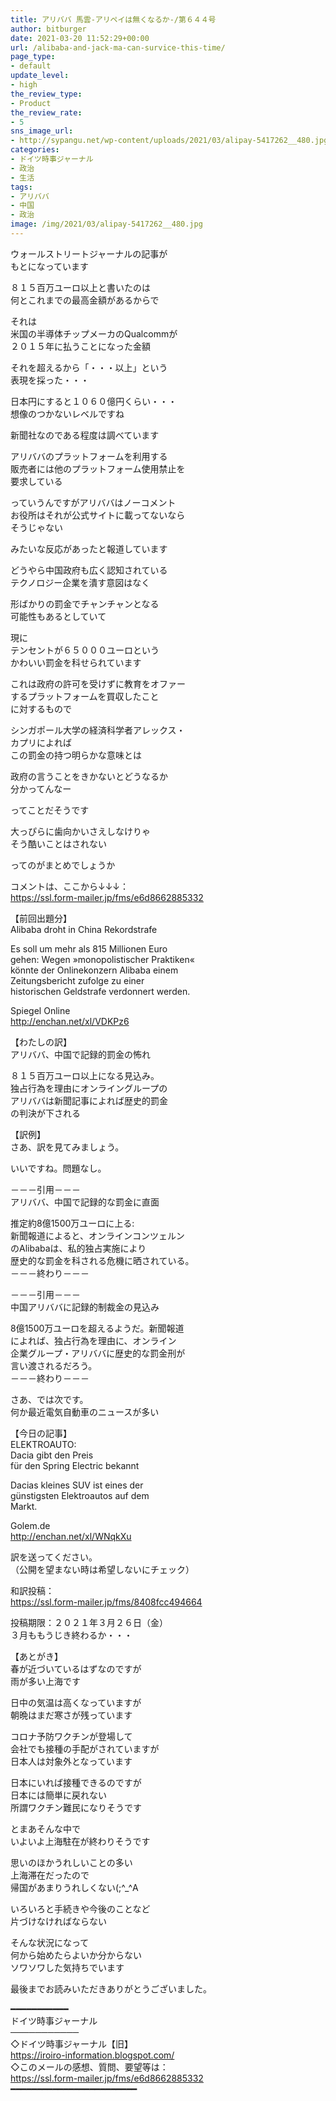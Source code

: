 ```yaml
---
title: アリババ 馬雲-アリペイは無くなるか-/第６４４号
author: bitburger
date: 2021-03-20 11:52:29+00:00
url: /alibaba-and-jack-ma-can-survice-this-time/
page_type:
- default
update_level:
- high
the_review_type:
- Product
the_review_rate:
- 5
sns_image_url:
- http://sypangu.net/wp-content/uploads/2021/03/alipay-5417262__480.jpg
categories:
- ドイツ時事ジャーナル
- 政治
- 生活
tags:
- アリババ
- 中国
- 政治
image: /img/2021/03/alipay-5417262__480.jpg
---
```

ウォールストリートジャーナルの記事が  
もとになっています

８１５百万ユーロ以上と書いたのは  
何とこれまでの最高金額があるからで

それは  
米国の半導体チップメーカのQualcommが  
２０１５年に払うことになった金額

それを超えるから「・・・以上」という  
表現を採った・・・

日本円にすると１０６０億円くらい・・・  
想像のつかないレベルですね

新聞社なのである程度は調べています

アリババのプラットフォームを利用する  
販売者には他のプラットフォーム使用禁止を  
要求している

っていうんですがアリババはノーコメント  
お役所はそれが公式サイトに載ってないなら  
そうじゃない

みたいな反応があったと報道しています

どうやら中国政府も広く認知されている  
テクノロジー企業を潰す意図はなく

形ばかりの罰金でチャンチャンとなる  
可能性もあるとしていて

現に  
テンセントが６５０００ユーロという  
かわいい罰金を科せられています

これは政府の許可を受けずに教育をオファー  
するプラットフォームを買収したこと  
に対するもので

シンガポール大学の経済科学者アレックス・  
カプリによれば  
この罰金の持つ明らかな意味とは

政府の言うことをきかないとどうなるか  
分かってんなー

ってことだそうです

大っぴらに歯向かいさえしなけりゃ  
そう酷いことはされない

ってのがまとめでしょうか

  
コメントは、ここから↓↓↓：  
<https://ssl.form-mailer.jp/fms/e6d8662885332>

【前回出題分】  
Alibaba droht in China Rekordstrafe

Es soll um mehr als 815 Millionen Euro  
gehen: Wegen »monopolistischer Praktiken«  
könnte der Onlinekonzern Alibaba einem  
Zeitungsbericht zufolge zu einer  
historischen Geldstrafe verdonnert werden.

Spiegel Online  
<http://enchan.net/xl/VDKPz6>

  
【わたしの訳】  
アリババ、中国で記録的罰金の怖れ

８１５百万ユーロ以上になる見込み。  
独占行為を理由にオンライングループの  
アリババは新聞記事によれば歴史的罰金  
の判決が下される

  
【訳例】  
さあ、訳を見てみましょう。

いいですね。問題なし。

－－－引用－－－  
アリババ、中国で記録的な罰金に直面

推定約8億1500万ユーロに上る:  
新聞報道によると、オンラインコンツェルン  
のAlibabaは、私的独占実施により  
歴史的な罰金を科される危機に晒されている。  
－－－終わり－－－

  
－－－引用－－－  
中国アリババに記録的制裁金の見込み

8億1500万ユーロを超えるようだ。新聞報道  
によれば、独占行為を理由に、オンライン  
企業グループ・アリババに歴史的な罰金刑が  
言い渡されるだろう。  
－－－終わり－－－

  
さあ、では次です。  
何か最近電気自動車のニュースが多い

【今日の記事】  
ELEKTROAUTO:  
Dacia gibt den Preis  
für den Spring Electric bekannt

Dacias kleines SUV ist eines der  
günstigsten Elektroautos auf dem  
Markt.

Golem.de  
<http://enchan.net/xl/WNqkXu>

訳を送ってください。  
（公開を望まない時は希望しないにチェック）

和訳投稿：  
 <https://ssl.form-mailer.jp/fms/8408fcc494664>

投稿期限：２０２１年３月２６日（金）  
３月ももうじき終わるか・・・

【あとがき】  
春が近づいているはずなのですが  
雨が多い上海です

日中の気温は高くなっていますが  
朝晩はまだ寒さが残っています

コロナ予防ワクチンが登場して  
会社でも接種の手配がされていますが  
日本人は対象外となっています

日本にいれば接種できるのですが  
日本には簡単に戻れない  
所謂ワクチン難民になりそうです

とまあそんな中で  
いよいよ上海駐在が終わりそうです

思いのほかうれしいことの多い  
上海滞在だったので  
帰国があまりうれしくない(;^_^A

いろいろと手続きや今後のことなど  
片づけなければならない

そんな状況になって  
何から始めたらよいか分からない  
ソワソワした気持ちでいます

  
最後までお読みいただきありがとうございました。

━━━━━━━━━━━  
ドイツ時事ジャーナル  
───────────  
◇ドイツ時事ジャーナル【旧】  
<https://iroiro-information.blogspot.com/>  
◇このメールの感想、質問、要望等は：  
<https://ssl.form-mailer.jp/fms/e6d8662885332>  
━━━━━━━━━━━━━━━━━━━━━━━━